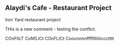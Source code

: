 ## Alaydi's Cafe - Restaurant Project

Iron Yard restaurant project

THis is a new comment - testing the conflict.

COnFlIcT CoNfLiCt COnFLICt Cooonnnnfffflllliiiiccctttt